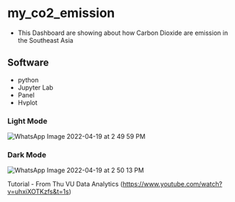 # my_co2_emission

- This Dashboard are showing about how Carbon Dioxide are emission in the Southeast Asia

## Software
- python
- Jupyter Lab
- Panel
- Hvplot

### Light Mode
![WhatsApp Image 2022-04-19 at 2 49 59 PM](https://user-images.githubusercontent.com/58935865/163946983-8e7b4837-88e0-4910-b60d-33c5c8d48fdc.jpeg)

### Dark Mode
![WhatsApp Image 2022-04-19 at 2 50 13 PM](https://user-images.githubusercontent.com/58935865/163946971-1443ba48-f9f0-454e-8bb7-f51fceb5463c.jpeg)


Tutorial - From Thu VU Data Analytics (https://www.youtube.com/watch?v=uhxiXOTKzfs&t=1s)

